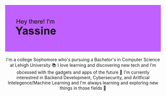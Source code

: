 [![MasterHead](download.png)](https://github.com/YassCoding/)
<p align="center">I'm a college Sophomore who's pursuing a Bachelor's in Computer Science at Lehigh University 📚 I love learning and discovering new tech and I'm obcessed with the gadgets and apps of the future 🔮 I'm currently interestred in Backend Development, Cybersecurity, and Aritficial Intelegence/Machine Learning and I'm always learning and exploring new things in those fields 🚨</p>
